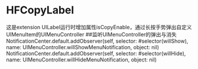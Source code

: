 # HFCopyLabel
这是extension UILabel运行时增加属性isCopyEnable，通过长按手势弹出自定义UIMenuItem的UIMenuController
##监听UIMenuController的弹出与消失
NotificationCenter.default.addObserver(self, selector: #selector(willShow), name: UIMenuController.willShowMenuNotification, object: nil)
NotificationCenter.default.addObserver(self, selector: #selector(willHide), name: UIMenuController.willHideMenuNotification, object: nil)

